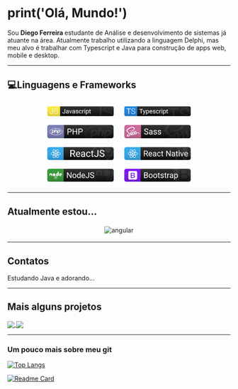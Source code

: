 # print('Olá, Mundo!')

Sou <strong> Diego Ferreira </strong> estudante de Análise e desenvolvimento de sistemas já atuante na área.
Atualmente trabalho utilizando a linguagem Delphi, mas meu alvo é trabalhar com Typescript e Java para construção de apps web, mobile e desktop.

---

## 💻Linguagens e Frameworks

<p align="center">
 
  
 <img src="https://github.com/di-ferreira/di-ferreira/blob/master/assets/languages/Javascript.svg" width="150" alt="Javascript" style="vertical-align:top; margin:10px">
 
 <img src="https://github.com/di-ferreira/di-ferreira/blob/master/assets/languages/Typescript.svg" width="150" alt="Typescript" style="vertical-align:top; margin:10px">
 
 <img src="https://github.com/di-ferreira/di-ferreira/blob/master/assets/languages/PHP.svg" width="150" alt="PHP" style="vertical-align:top; margin:10px">

 <img src="https://github.com/di-ferreira/di-ferreira/blob/master/assets/languages/Sass.svg" width="150" alt="Sass" style="vertical-align:top; margin:10px">

 
 <img src="https://github.com/di-ferreira/di-ferreira/blob/master/assets/frameworks/ReactJS.svg" width="150" alt="ReactJS" style="vertical-align:top; margin:10px">
 
 <img src="https://github.com/di-ferreira/di-ferreira/blob/master/assets/frameworks/React_native.svg" width="150" alt="React Native" style="vertical-align:top; margin:10px"> 
 
 <img src="https://github.com/di-ferreira/di-ferreira/blob/master/assets/frameworks/NodeJS.svg" width="150" alt="Node JS" style="vertical-align:top; margin:10px">

 <img src="https://github.com/di-ferreira/di-ferreira/blob/master/assets/frameworks/Bootstrap.svg" width="150" alt="Node JS" style="vertical-align:top; margin:10px">

---

</p>

## Atualmente estou...

<p align="center">

 <img src="https://github.com/Quadrified/Quadrified/blob/master/assets/svg/dev/frameworks/angular.svg" alt="angular" style="vertical-align:top; margin:4px">

---

</p>

## Contatos

<p>
 Estudando Java e adorando...
 </p>

---
</p>

## Mais alguns projetos

<a href="https://github.com/anuraghazra/github-readme-stats">
  <img align="center" src="https://github-readme-stats.vercel.app/api/pin/?username=anuraghazra&repo=github-readme-stats" />
</a>
<a href="https://github.com/anuraghazra/convoychat">
  <img align="center" src="https://github-readme-stats.vercel.app/api/pin/?username=anuraghazra&repo=convoychat" />
</a>

---
### Um pouco mais sobre meu git

[![Top Langs](https://github-readme-stats.vercel.app/api/top-langs/?username=di-ferreira&layout=compact&theme=gotham&custom_title=Top-Linguagens)](https://github.com/di-ferreira)

[![Readme Card](https://github-readme-stats.vercel.app/api/pin/?username=di-ferreira&repo=teste-dna&theme=gotham)](https://github.com/di-ferreira/teste-dna)
